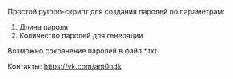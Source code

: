Простой python-скрипт для создания паролей по параметрам:
  1) Длина пароля
  2) Количество паролей для генерации

Возможно сохранение паролей в файл *.txt

Контакты: https://vk.com/ant0ndk
